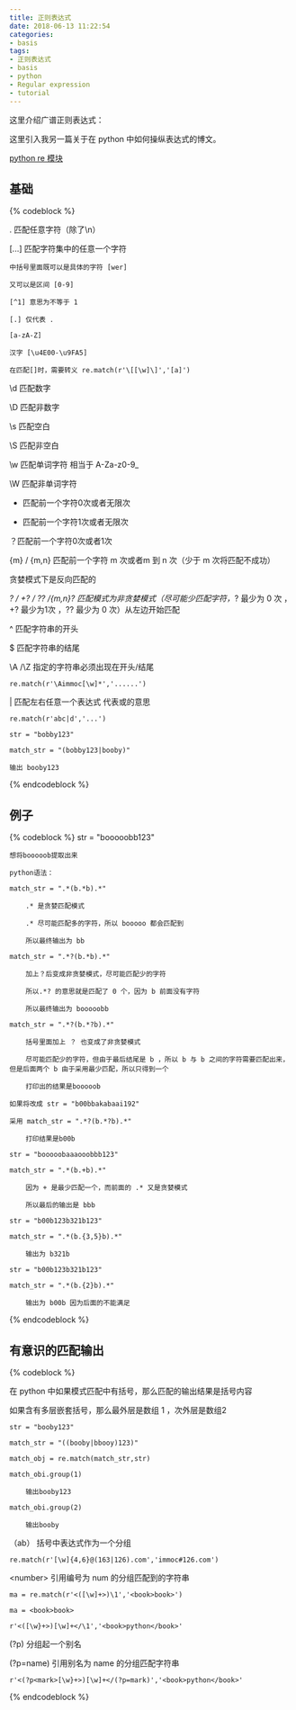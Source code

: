 ```yaml
---
title: 正则表达式
date: 2018-06-13 11:22:54
categories:
- basis
tags:
- 正则表达式
- basis
- python
- Regular expression
- tutorial
---
```

这里介绍广谱正则表达式：
<!--more-->
这里引入我另一篇关于在 python 中如何操纵表达式的博文。

[python re 模块](https://benpaodewoniu.github.io/2018/06/08/python8/)

## 基础

{% codeblock %}

 . 匹配任意字符（除了\n）

[...] 匹配字符集中的任意一个字符

	中括号里面既可以是具体的字符 [wer]

	又可以是区间 [0-9]

	[^1] 意思为不等于 1

	[.] 仅代表 .

	[a-zA-Z]

	汉字 [\u4E00-\u9FA5]

	在匹配[]时，需要转义 re.match(r'\[[\w]\]','[a]')

\d 匹配数字

\D 匹配非数字

\s 匹配空白

\S 匹配非空白

\w 匹配单词字符 相当于 A-Za-z0-9_

\W 匹配非单词字符

* 匹配前一个字符0次或者无限次

+ 匹配前一个字符1次或者无限次

？匹配前一个字符0次或者1次

{m} / {m,n} 匹配前一个字符 m 次或者m 到 n 次（少于 m 次将匹配不成功）

贪婪模式下是反向匹配的

*? / +? / ?? /{m,n}? 匹配模式为非贪婪模式（尽可能少匹配字符，*? 最少为 0 次 ， +? 最少为1次 ，?? 最少为 0 次）从左边开始匹配

^ 匹配字符串的开头

$ 匹配字符串的结尾

\A /\Z 指定的字符串必须出现在开头/结尾

	re.match(r'\Aimmoc[\w]*','......')

| 匹配左右任意一个表达式 代表或的意思

	re.match(r'abc|d','...')

	str = "bobby123"
	
	match_str = "(bobby123|booby)"

	输出 booby123
	
{% endcodeblock %}

## 例子

{% codeblock %}
str = "booooobb123"
	
	想将booooob提取出来

	python语法：

	match_str = ".*(b.*b).*"

		.* 是贪婪匹配模式

		.* 尽可能匹配多的字符，所以 booooo 都会匹配到

		所以最终输出为 bb

	match_str = ".*?(b.*b).*"

		加上？后变成非贪婪模式，尽可能匹配少的字符

		所以.*? 的意思就是匹配了 0 个，因为 b 前面没有字符

		所以最终输出为 booooobb

	match_str = ".*?(b.*?b).*"

		括号里面加上 ？ 也变成了非贪婪模式

		尽可能匹配少的字符，但由于最后结尾是 b ，所以 b 与 b 之间的字符需要匹配出来，但是后面两个 b 由于采用最少匹配，所以只得到一个

		打印出的结果是booooob

	如果将改成 str = "b00bbakabaai192"

	采用 match_str = ".*?(b.*?b).*"

		打印结果是b00b

	str = "booooobaaaooobbb123"

	match_str = ".*(b.+b).*"

		因为 + 是最少匹配一个，而前面的 .* 又是贪婪模式

		所以最后的输出是 bbb

  	str = "b00b123b321b123"
	
	match_str = ".*(b.{3,5}b).*"

		输出为 b321b

	str = "b00b123b321b123"
	
	match_str = ".*(b.{2}b).*"

		输出为 b00b 因为后面的不能满足
		
{% endcodeblock %}

## 有意识的匹配输出

{% codeblock %}

在 python 中如果模式匹配中有括号，那么匹配的输出结果是括号内容

如果含有多层嵌套括号，那么最外层是数组 1 ，次外层是数组2

	str = "booby123"

	match_str = "((booby|bbooy)123)"

	match_obj = re.match(match_str,str)

	match_obi.group(1)

		输出booby123
	
	match_obi.group(2)

		输出booby
	
（ab） 括号中表达式作为一个分组

	re.match(r'[\w]{4,6}@(163|126).com','immoc#126.com')

\<number> 引用编号为 num 的分组匹配到的字符串

	ma = re.match(r'<([\w]+>)\1','<book>book>')

	ma = <book>book>

	r'<([\w}+>)[\w]+</\1','<book>python</book>'

(?p<name>) 分组起一个别名

(?p=name) 引用别名为 name 的分组匹配字符串

	r'<(?p<mark>[\w}+>)[\w]+</(?p=mark)','<book>python</book>'

{% endcodeblock %}